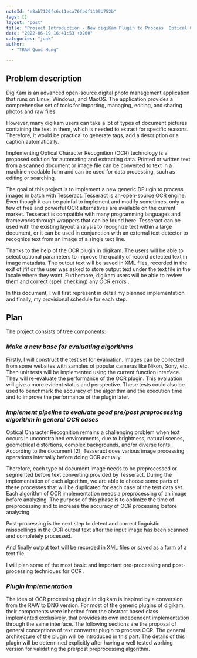 ```yaml
---
noteId: "e8ab7120fc6c11eca76fbdf1109b752b"
tags: []
layout: "post"
title: "Project Introduction - New digiKam Plugin to Process  Optical Character Recognition(OCR)"
date: "2022-06-19 16:41:53 +0200"
categories: "junk"
author:
  - "TRAN Quoc Hung"

---
```


## **Problem description** 

DigiKam is an advanced open-source digital photo management application that runs on Linux, Windows, and MacOS. The application provides a comprehensive set of tools for importing, managing, editing, and sharing photos and raw files.

However, many digikam users can take a lot of types of document pictures containing the text in them, which is needed to extract for specific reasons. Therefore, it would be practical to generate tags, add a description or a caption automatically.  

Implementing Optical Character Recognition (OCR) technology is a proposed solution for automating and extracting data. Printed or written text from a scanned document or image file can be converted to text in a machine-readable form and can be used for data processing, such as editing or searching. 

The goal of this project is to implement a new generic DPlugin to process images in batch with Tesseract. Tesseract is an-open-source OCR engine. Even though it can be painful to implement and modify sometimes, only a few of free and powerful OCR alternatives are available on the current market. Tesseract is compatible with many programming languages and frameworks through wrappers that can be found here. Tesseract can be used with the existing layout analysis to recognize text within a large document, or it can be used in conjunction with an external text detector to recognize text from an image of a single text line. 

Thanks to the help of the OCR plugin in digikam. The users will be able to select optional parameters to improve the quality of record detected text in image metadata. The output text will be saved in XML files, recorded in the exif of jfif or the user was asked to store output text under the text file in the locale where they want. Furthemore, digikam users will be able to review them and correct (spell checking) any OCR errors .  

In this document, I will first represent in detail my planned implementation and finally, my provisional schedule for each step.


## **Plan** 


The project consists of tree components:

### **_Make a new base for evaluating algorithms_**

Firstly, I will construct the test set for evaluation. Images can be collected from some websites with samples of popular cameras like Nikon, Sony, etc. Then unit tests will be implemented using the current function interface. They will re-evaluate the performance of the OCR plugin. This evaluation will give a more evident status and perspective. These tests could also be used to benchmark the accuracy of the algorithm and the execution time and to improve the performance of the plugin later. 


### **_Implement pipeline to evaluate good pre/post preprocessing algorithm in general OCR cases_**

Optical Character Recognition remains a challenging problem when text occurs in unconstrained environments, due to brightness, natural scenes, geometrical distortions, complex backgrounds, and/or diverse fonts. According to the document [2], Tesseract does various image processing operations internally before doing OCR actually.
 
Therefore, each type of document image needs to be preprocessed or segmented before text converting provided by Tesseract. During the implementation of each algorithm, we are able to choose some parts of these processes that will be duplicated for each case of the test data set. Each algorithm of OCR implementation needs a preprocessing of an image before analyzing. The purpose of this phase is to optimize the time of preprocessing and to increase the accuracy of OCR processing before analyzing. 


Post-processing is the next step to detect and correct linguistic misspellings in the OCR output text after the input image has been scanned and completely processed.  

And finally output text will be recorded in XML files or saved as a form of a text file.

I will plan some of the most basic and important pre-processing and post-processing techniques for OCR .

### **_Plugin implementation_** 

The idea of OCR processing plugin in digikam is inspired by a conversion from the RAW to DNG version. For most of the generic  plugins of digikam, their components were inherited from the abstract based class implemented exclusively, that provides its own independent implementation through the same interface.  The following sections are the proposal of general conceptions of text converter plugin to process OCR. The general architecture of the plugin will be introduced in this part. The details of this plugin will be determined explicitly after having a well tested working version for validating the pre/post preprocessing algorithm. 
